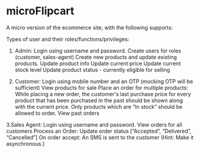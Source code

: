 # microFlipcart

A micro version of the ecommerce site, with the following supports:

Types of user and their roles/functions/privileges:

1. Admin:
Login using username and password.
Create users for roles (customer, sales-agent)
Create new products and update existing products. 
Update product info
Update current price
Update current stock level
Update product status - currently eligible for selling


2. Customer:
Login using mobile number and an OTP (mocking OTP will be sufficient)
View products for sale
Place an order for multiple products:
While placing a new order, the customer's last purchase price for every product that has been purchased in the past should be shown along with the current price.
Only products which are “In stock” should be allowed to order.
View past orders


3.Sales Agent:
Login using username and password.
View orders for all customers
Process an Order:
Update order status [“Accepted”, “Delivered”, “Cancelled”]
On order accept:
An SMS is sent to the customer (Hint: Make it asynchronous.)
